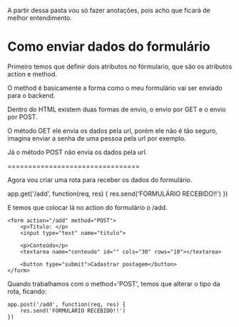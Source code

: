 A partir dessa pasta vou só fazer anotações, pois acho que ficará de melhor entendimento.

# Como enviar dados do formulário

Primeiro temos que definir dois atributos no fórmulario, que são os atributos action e method.

O method é basicamente a forma como o meu formulário vai ser enviado para o backend.

Dentro do HTML existem duas formas de envio, o envio por GET e o envio por POST.

O método GET ele envia os dados pela url, porém ele não é tão seguro, imagina enviar a senha de uma pessoa pela url por exemplo.

Já o método POST não envia os dados pela url.

================================

Agora vou criar uma rota para receber os dados do formulário.

   app.get('/add', function(req, res) {
        res.send('FORMULÁRIO RECEBIDO!!')
    })

E temos que colocar lá no action do formulário o /add.

    <form action="/add" method="POST">
        <p>Titulo: </p>
        <input type="text" name="titulo">

        <p>Conteúdo</p>
        <textarea name="conteudo" id="" cols="30" rows="10"></textarea>

        <button type="submit">Cadastrar postagem</button>
    </form>


Quando trabalhamos com o method='POST', temos que alterar o tipo da rota, ficando:

    app.post('/add', function(req, res) {
        res.send('FORMULÁRIO RECEBIDO!!')
    })

